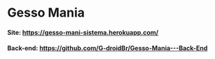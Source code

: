 # Gesso Mania
#### Site: https://gesso-mani-sistema.herokuapp.com/
#### Back-end: https://github.com/G-droidBr/Gesso-Mania---Back-End
